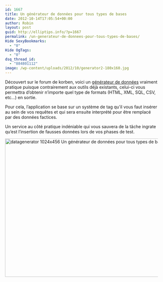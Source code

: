 ```yaml
---
id: 1667
title: Un générateur de données pour tous types de bases
date: 2012-10-14T17:05:54+00:00
author: Robin
layout: post
guid: http://elliptips.info/?p=1667
permalink: /un-generateur-de-donnees-pour-tous-types-de-bases/
Hide SexyBookmarks:
  - "0"
Hide OgTags:
  - "0"
dsq_thread_id:
  - "884801112"
image: /wp-content/uploads/2012/10/generator2-180x160.jpg
---
```

Découvert sur le forum de korben, voici un [générateur de données](http://tools.camillebaronnet.fr/datagenerator/ "générateur de données") vraiment pratique puisque contrairement aux outils déjà existants, celui-ci vous permettra d’obtenir n’importe quel type de formats (HTML, XML, SQL, CSV, etc&#8230;) en sortie.

Pour cela, l’application se base sur un système de tag qu’il vous faut insérer au sein de vos requêtes et qui sera ensuite interprété pour être remplacé par des données factices.

Un service au côté pratique indéniable qui vous sauvera de la tâche ingrate qu’est l’insertion de fausses données lors de vos phases de test.

[<img class="aligncenter size-large wp-image-1668" title="datagenerator" src="http://elliptips.info/wp-content/uploads/2012/10/datagenerator-1024x456.png" alt="datagenerator 1024x456 Un générateur de données pour tous types de bases " width="1024" height="456" srcset="http://elliptips.info/wp-content/uploads/2012/10/datagenerator-1024x456.png 1024w, http://elliptips.info/wp-content/uploads/2012/10/datagenerator-300x133.png 300w, http://elliptips.info/wp-content/uploads/2012/10/datagenerator.png 1280w" sizes="(max-width: 1024px) 100vw, 1024px" />](http://elliptips.info/wp-content/uploads/2012/10/datagenerator.png)

&nbsp;